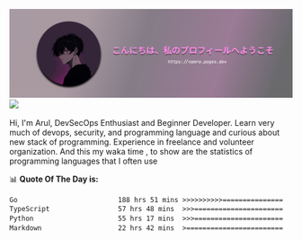 ![banner](.github/profile-markdown.png)
<img src="https://user-images.githubusercontent.com/73097560/115834477-dbab4500-a447-11eb-908a-139a6edaec5c.gif"></p>

Hi, I'm Arul, DevSecOps Enthusiast and Beginner Developer. Learn very much of devops, security, and programming language and curious about new stack of programming. Experience in freelance and volunteer organization. And this my waka time , to show are the statistics of programming languages that I often use

📊 **Quote Of The Day is:**
<!--START_SECTION:waka-->

```txt
Go                         188 hrs 51 mins >>>>>>>>>>===============   40.89 %
TypeScript                 57 hrs 48 mins  >>>======================   12.52 %
Python                     55 hrs 17 mins  >>>======================   11.97 %
Markdown                   22 hrs 42 mins  >========================   04.92 %
```

<!--END_SECTION:waka-->
